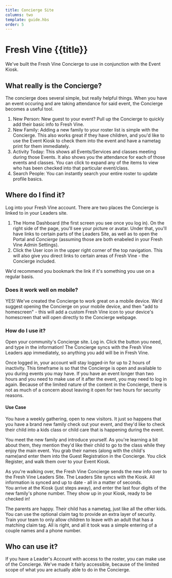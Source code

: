 ```yaml
---
title: Concierge Site
columns: two
template: guide.hbs
order: 5
---
```


# Fresh Vine {{title}}

We've built the Fresh Vine Concierge to use in conjunction with the Event Kiosk. 

## What really is the Concierge?  
The concierge does several simple, but really helpful things. When you have an event occuring and are taking attendance for said event, the Concierge becomes a useful tool. 

1. New Person: New guest to your event? Pull up the Concierge to quickly add their basic info to Fresh Vine.  
1. New Family: Adding a new family to your roster list is simple with the Concierge. This also works great if they have children, and you'd like to use the Event Kiosk to check them into the event and have a nametag print for them immediately.  
1. Activity Today: This shows all Events/Services and classes meeting during those Events. It also shows you the attendance for each of those events and classes. You can click to expand any of the items to view who has been checked into that particular event/class. 
1. Search People: You can instantly search your entire roster to update profile basics.  

## Where do I find it?
Log into your Fresh Vine account.  There are two places the Concierge is linked to in your Leaders site.  

1. The Home Dashboard (the first screen you see once you log in). On the right side of the page, you'll see your picture or avatar. Under that, you'll have links to certain parts of the Leaders Site, as well as to open the Portal and *Concierge* (assuming those are both enabeled in your Fresh Vine Admin Settings).  
1. Click the User icon in the upper right corner of the top navigation. This will also give you direct links to certain areas of Fresh Vine - the Concierge included.  

We'd recommend you bookmark the link if it's something you use on a regular basis. 

### Does it work well on mobile?  
YES! We've created the Concierge to work great on a mobile device. We'd suggest opening the Concierge on your mobile device, and then "add to homescreen" - this will add a custom Fresh Vine icon to your device's homescreen that will open directly to the Concierge webpage.  


### How do I use it?  
Open your community's Concierge site. Log in. Click the button you need, and type in the information! The Concierge syncs with the Fresh Vine Leaders app immediately, so anything you add will be in Fresh Vine.  

Once logged in, your account will stay logged-in for up to 2 hours of inactivity. This timeframe is so that the Concierge is open and available to you during events you may have. If you have an event longer than two hours and you need to make use of it after the event, you may need to log in again. Because of the limited nature of the content in the Concierge, there is not as much of a concern about leaving it open for two hours for security reasons.  

#### Use Case
You have a weekly gathering, open to new visitors. It just so happens that you have a brand new family check out your event, and they'd like to check their child into a kids class or child care that is happening during the event.  

You meet the new family and introduce yourself. As you're learning a bit about them, they mention they'd like their child to go to the class while they enjoy the main event. You grab their names (along with the child's name)and enter them into the Guest Registration in the Concierge. You click Register, and walk them over to your Event Kiosk.  

As you're walking over, the Fresh Vine Concierge sends the new info over to the Fresh Vine Leaders Site. The Leaders Site syncs with the Kiosk. All information is synced and up to date - all in a matter of seconds.    
You arrive at the Kiosk (just steps away), and enter the last four digits of the new family's phone number. They show up in your Kiosk, ready to be checked in!  

The parents are happy. Their child has a nametag, just like all the other kids. You can use the optional claim tag to provide an extra layer of security. Train your team to only allow children to leave with an adult that has a matching claim tag. All is right, and all it took was a simple entering of a couple names and a phone number.  


## Who can use it?  
If you have a Leader's Account with access to the roster, you can make use of the Concierge. We've made it fairly accessible, because of the limited scope of what you are actually able to do in the Concierge.


